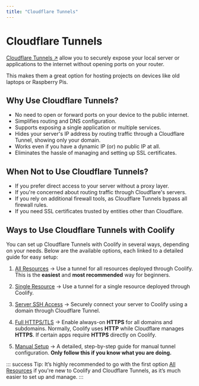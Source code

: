 ```yaml
---
title: "Cloudflare Tunnels"
---
```


# Cloudflare Tunnels
[Cloudflare Tunnels ↗](https://developers.cloudflare.com/cloudflare-one/connections/connect-networks/) allow you to securely expose your local server or applications to the internet without opening ports on your router. 

This makes them a great option for hosting projects on devices like old laptops or Raspberry Pis.  


## Why Use Cloudflare Tunnels?
- No need to open or forward ports on your device to the public internet.  
- Simplifies routing and DNS configuration.  
- Supports exposing a single application or multiple services.  
- Hides your server's IP address by routing traffic through a Cloudflare Tunnel, showing only your domain.  
- Works even if you have a dynamic IP (or) no public IP at all.  
- Eliminates the hassle of managing and setting up SSL certificates.  


## When Not to Use Cloudflare Tunnels?
- If you prefer direct access to your server without a proxy layer.  
- If you're concerned about routing traffic through Cloudflare's servers.  
- If you rely on additional firewall tools, as Cloudflare Tunnels bypass all firewall rules.  
- If you need SSL certificates trusted by entities other than Cloudflare.  


## Ways to Use Cloudflare Tunnels with Coolify
You can set up Cloudflare Tunnels with Coolify in several ways, depending on your needs. Below are the available options, each linked to a detailed guide for easy setup:

1. [All Resources](/knowledge-base/cloudflare/tunnels/all-resource) -> Use a tunnel for all resources deployed through Coolify. This is the **easiest** and **most recommended** way for beginners.

2. [Single Resource](/knowledge-base/cloudflare/tunnels/single-resource) -> Use a tunnel for a single resource deployed through Coolify.

3. [Server SSH Access](/knowledge-base/cloudflare/tunnels/server-ssh) -> Securely connect your server to Coolify using a domain through Cloudflare Tunnel.

4. [Full HTTPS/TLS](/knowledge-base/cloudflare/tunnels/full-tls) -> Enable always-on **HTTPS** for all domains and subdomains. Normally, Coolify uses **HTTP** while Cloudflare manages **HTTPS**. If certain apps require **HTTPS** directly on Coolify.

5. [Manual Setup](/knowledge-base/cloudflare/tunnels/manual-setup) -> A detailed, step-by-step guide for manual tunnel configuration. **Only follow this if you know what you are doing.**

::: success Tip:
  It’s highly recommended to go with the first option [All Resources](/knowledge-base/cloudflare/tunnels/all-resource) if you're new to Coolify and Cloudflare Tunnels, as it’s much easier to set up and manage.
:::
